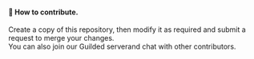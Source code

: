 <p align="center">
  <h4>🐛 How to contribute.</h4>
  <p1>Create a copy of this repository, then modify it as required and submit a request to merge your changes.</p1>
  <br>
  <p1>You can also join our Guilded </p1><a herf="https://guilded.gg/CardBoard"><p1>server</p1></a><p1>and chat with other contributors.</p1>
</p>

